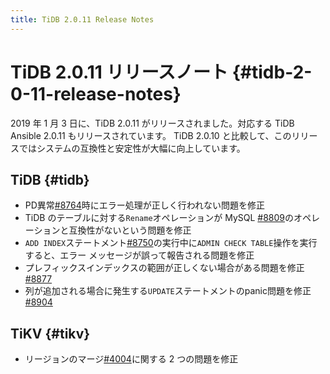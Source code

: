 ```yaml
---
title: TiDB 2.0.11 Release Notes
---
```


# TiDB 2.0.11 リリースノート {#tidb-2-0-11-release-notes}

2019 年 1 月 3 日に、TiDB 2.0.11 がリリースされました。対応する TiDB Ansible 2.0.11 もリリースされています。 TiDB 2.0.10 と比較して、このリリースではシステムの互換性と安定性が大幅に向上しています。

## TiDB {#tidb}

-   PD異常[#8764](https://github.com/pingcap/tidb/pull/8764)時にエラー処理が正しく行われない問題を修正
-   TiDB のテーブルに対する`Rename`オペレーションが MySQL [#8809](https://github.com/pingcap/tidb/pull/8809)のオペレーションと互換性がないという問題を修正
-   `ADD INDEX`ステートメント[#8750](https://github.com/pingcap/tidb/pull/8750)の実行中に`ADMIN CHECK TABLE`操作を実行すると、エラー メッセージが誤って報告される問題を修正
-   プレフィックスインデックスの範囲が正しくない場合がある問題を修正[#8877](https://github.com/pingcap/tidb/pull/8877)
-   列が追加される場合に発生する`UPDATE`ステートメントのpanic問題を修正[#8904](https://github.com/pingcap/tidb/pull/8904)

## TiKV {#tikv}

-   リージョンのマージ[#4004](https://github.com/tikv/tikv/pull/4004)に関する 2 つの問題を修正
